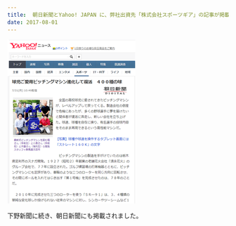 ```yaml
---
title:  朝日新聞とYahoo! JAPAN に、弊社出資先「株式会社スポーツギア」の記事が掲載されました 
date: 2017-08-01
---
```


![[出典：​yahoo.co.jp](https://headlines.yahoo.co.jp/hl?a=20170731-00000017-asahi-spo)](/images/uploads/20170801finesco.png)

下野新聞に続き、朝日新聞にも掲載されました。
